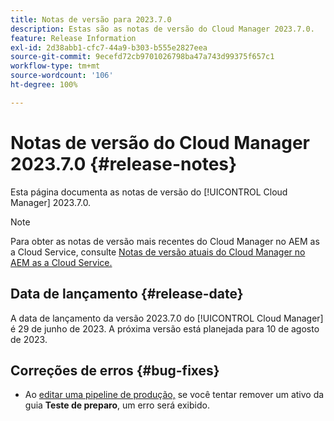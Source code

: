 ```yaml
---
title: Notas de versão para 2023.7.0
description: Estas são as notas de versão do Cloud Manager 2023.7.0.
feature: Release Information
exl-id: 2d38abb1-cfc7-44a9-b303-b555e2827eea
source-git-commit: 9ecefd72cb9701026798ba47a743d99375f657c1
workflow-type: tm+mt
source-wordcount: '106'
ht-degree: 100%

---
```



# Notas de versão do Cloud Manager 2023.7.0 {#release-notes}

Esta página documenta as notas de versão do [!UICONTROL Cloud Manager] 2023.7.0.

>[!NOTE]
>
>Para obter as notas de versão mais recentes do Cloud Manager no AEM as a Cloud Service, consulte [Notas de versão atuais do Cloud Manager no AEM as a Cloud Service.](https://experienceleague.adobe.com/docs/experience-manager-cloud-service/content/implementing/using-cloud-manager/release-notes-cloud-manager/release-notes-cm-current.html?lang=pt-BR)

## Data de lançamento {#release-date}

A data de lançamento da versão 2023.7.0 do [!UICONTROL Cloud Manager] é 29 de junho de 2023. A próxima versão está planejada para 10 de agosto de 2023.

## Correções de erros {#bug-fixes}

* Ao [editar uma pipeline de produção,](/help/using/managing-pipelines.md#editing-pipelines) se você tentar remover um ativo da guia **Teste de preparo**, um erro será exibido.
